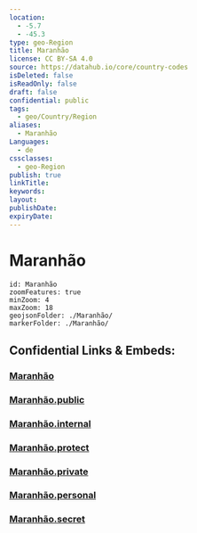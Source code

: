 ```yaml
---
location:
  - -5.7
  - -45.3
type: geo-Region
title: Maranhão
license: CC BY-SA 4.0
source: https://datahub.io/core/country-codes
isDeleted: false
isReadOnly: false
draft: false
confidential: public
tags:
  - geo/Country/Region
aliases:
  - Maranhão
Languages:
  - de
cssclasses:
  - geo-Region
publish: true
linkTitle:
keywords:
layout:
publishDate:
expiryDate:
---
```


# Maranhão

```leaflet
id: Maranhão
zoomFeatures: true 
minZoom: 4 
maxZoom: 18
geojsonFolder: ./Maranhão/
markerFolder: ./Maranhão/
```


## Confidential Links & Embeds: 

### [Maranhão](/_Standards/Earth/Continent/America~South/Brazil/states~Brazil/Maranhão.md) 

### [Maranhão.public](/_public/Earth/Continent/America~South/Brazil/states~Brazil/Maranhão.public.md) 

### [Maranhão.internal](/_internal/Earth/Continent/America~South/Brazil/states~Brazil/Maranhão.internal.md) 

### [Maranhão.protect](/_protect/Earth/Continent/America~South/Brazil/states~Brazil/Maranhão.protect.md) 

### [Maranhão.private](/_private/Earth/Continent/America~South/Brazil/states~Brazil/Maranhão.private.md) 

### [Maranhão.personal](/_personal/Earth/Continent/America~South/Brazil/states~Brazil/Maranhão.personal.md) 

### [Maranhão.secret](/_secret/Earth/Continent/America~South/Brazil/states~Brazil/Maranhão.secret.md)

